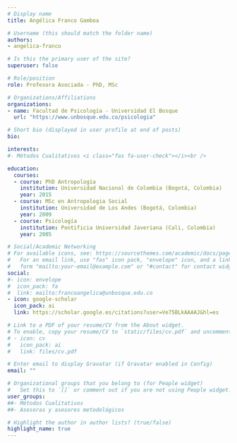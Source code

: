 ```yaml
---
# Display name
title: Angélica Franco Gamboa

# Username (this should match the folder name)
authors:
- angelica-franco

# Is this the primary user of the site?
superuser: false

# Role/position
role: Profesora Asociada - PhD, MSc

# Organizations/Affiliations
organizations:
- name: Facultad de Psicología - Universidad El Bosque
  url: "https://www.unbosque.edu.co/psicologia"

# Short bio (displayed in user profile at end of posts)
bio: 

interests:
#- Métodos Cualitativos <i class="fas fa-user-check"></i><br />

education:
  courses:
  - course: PhD Antropología
    institution: Universidad Nacional de Colombia (Bogotá, Colombia)
    year: 2015
  - course: MSc en Antropologia Social
    institution: Universidad de Los Andes (Bogotá, Colombia)
    year: 2009
  - course: Psicología
    institution: Pontificia Universidad Javeriana (Cali, Colombia)
    year: 2005

# Social/Academic Networking
# For available icons, see: https://sourcethemes.com/academic/docs/page-builder/#icons
#   For an email link, use "fas" icon pack, "envelope" icon, and a link in the
#   form "mailto:your-email@example.com" or "#contact" for contact widget.
social:
#- icon: envelope
#  icon_pack: fa
#  link: mailto:francoangelica@unbosque.edu.co
- icon: google-scholar
  icon_pack: ai
  link: https://scholar.google.es/citations?user=Ve75BLkAAAAJ&hl=es

# Link to a PDF of your resume/CV from the About widget.
# To enable, copy your resume/CV to `static/files/cv.pdf` and uncomment the lines below.
# - icon: cv
#   icon_pack: ai
#   link: files/cv.pdf

# Enter email to display Gravatar (if Gravatar enabled in Config)
email: ""

# Organizational groups that you belong to (for People widget)
#   Set this to `[]` or comment out if you are not using People widget.
user_groups:
##- Métodos Cualitativos
##- Asesoras y asesores metodológicos

# Highlight the author in author lists? (true/false)
highlight_name: true
---
```


